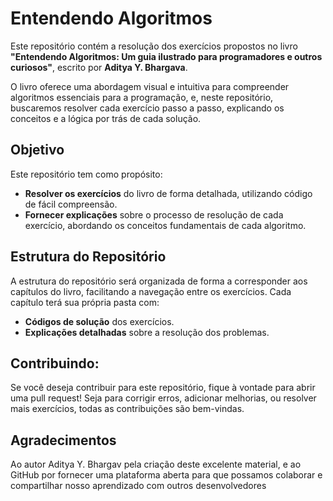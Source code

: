 # Entendendo Algoritmos

Este repositório contém a resolução dos exercícios propostos no livro **"Entendendo Algoritmos: Um guia ilustrado para programadores e outros curiosos"**, escrito por **Aditya Y. Bhargava**. 

O livro oferece uma abordagem visual e intuitiva para compreender algoritmos essenciais para a programação, e, neste repositório, buscaremos resolver cada exercício passo a passo, explicando os conceitos e a lógica por trás de cada solução.

## Objetivo

Este repositório tem como propósito:

- **Resolver os exercícios** do livro de forma detalhada, utilizando código de fácil compreensão.
- **Fornecer explicações** sobre o processo de resolução de cada exercício, abordando os conceitos fundamentais de cada algoritmo.

## Estrutura do Repositório

A estrutura do repositório será organizada de forma a corresponder aos capítulos do livro, facilitando a navegação entre os exercícios. Cada capítulo terá sua própria pasta com:

- **Códigos de solução** dos exercícios.
- **Explicações detalhadas** sobre a resolução dos problemas.

## Contribuindo:

Se você deseja contribuir para este repositório, fique à vontade para abrir uma pull request! Seja para corrigir erros, adicionar melhorias, ou resolver mais exercícios, todas as contribuições são bem-vindas.

## Agradecimentos

Ao autor Aditya Y. Bhargav pela criação deste excelente material, e ao GitHub por fornecer uma plataforma aberta para que possamos colaborar e compartilhar nosso aprendizado com outros desenvolvedores
